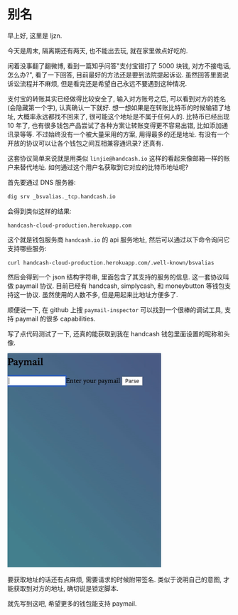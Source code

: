 # 别名

  早上好, 这里是 ljzn.

  今天是周末, 隔离期还有两天, 也不能出去玩, 就在家里做点好吃的.

  闲着没事翻了翻微博, 看到一篇知乎问答"支付宝错打了 5000 块钱,
  对方不接电话, 怎么办?", 看了一下回答, 目前最好的方法还是要到法院提起诉讼.
  虽然回答里面说诉讼流程并不麻烦, 但是看完还是希望自己永远不要遇到这种情况.

  支付宝的转账其实已经做得比较安全了, 输入对方账号之后,
  可以看到对方的姓名(会隐藏第一个字), 认真确认一下就好.
  想一想如果是在转账比特币的时候输错了地址, 大概率永远都找不回来了,
  很可能这个地址是不属于任何人的. 比特币已经出现 10 年了,
  也有很多钱包产品尝试了各种方案让转账变得更不容易出错,
  比如添加通讯录等等. 不过始终没有一个被大量采用的方案,
  用得最多的还是地址.
  有没有一个开放的协议可以让各个钱包之间互相兼容通讯录?
  还真有.

  这套协议简单来说就是用类似 `linjie@handcash.io` 这样的看起来像邮箱一样的账户来替代地址.
  如何通过这个用户名获取到它对应的比特币地址呢?

  首先要通过 DNS 服务器:

  ```sh
  dig srv _bsvalias._tcp.handcash.io
  ```

  会得到类似这样的结果:

  ```
  handcash-cloud-production.herokuapp.com
  ```

  这个就是钱包服务商 `handcash.io` 的 api 服务地址,
  然后可以通过以下命令询问它支持哪些服务:

  ```
  curl handcash-cloud-production.herokuapp.com/.well-known/bsvalias
  ```

  然后会得到一个 json 结构字符串, 里面包含了其支持的服务的信息. 这一套协议叫做
  paymail 协议. 目前已经有 handcash, simplycash, 和 moneybutton 等钱包支持这一协议.
  虽然使用的人数不多, 但是用起来比地址方便多了.

  顺便说一下, 在 github 上搜 `paymail-inspector` 可以找到一个很棒的调试工具, 支持 paymail
  的很多 capabilities.

  写了点代码测试了一下, 还真的能获取到我在 handcash 钱包里面设置的昵称和头像.

  ![paymail profile](/images/paymail_profile.gif)

  要获取地址的话还有点麻烦, 需要请求的时候附带签名. 类似于说明自己的意图, 才能获取到对方的地址, 确切说是锁定脚本.

  就先写到这吧, 希望更多的钱包能支持 paymail.